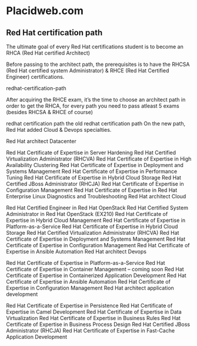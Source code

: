 # Placidweb.com

## Red Hat certification path

The ultimate goal of every Red Hat certifications student is to become an RHCA (Red Hat certified Architect)

Before passing to the architect path, the prerequisites is to have the RHCSA (Red Hat certified system Administrator) & RHCE (Red Hat Certified Engineer) certifications.

redhat-certification-path

After acquiring the RHCE exam, it’s the time to choose an architect path in order to get the RHCA, for every path you need to pass atleast 5 exams (besides RHCSA & RHCE of course)

redhat certification path
the old redhat certification path
On the new path, Red Hat added Cloud & Devops specialties.

Red Hat architect Datacenter

Red Hat Certificate of Expertise in Server Hardening
Red Hat Certified Virtualization Administrator (RHCVA)
Red Hat Certificate of Expertise in High Availability Clustering
Red Hat Certificate of Expertise in Deployment and Systems Management
Red Hat Certificate of Expertise in Performance Tuning
Red Hat Certificate of Expertise in Hybrid Cloud Storage
Red Hat Certified JBoss Administrator (RHCJA)
Red Hat Certificate of Expertise in Configuration Management
Red Hat Certificate of Expertise in Red Hat Enterprise Linux Diagnostics and Troubleshooting
Red Hat architect Cloud

Red Hat Certified Engineer in Red Hat OpenStack
Red Hat Certified System Administrator in Red Hat OpenStack (EX210)
Red Hat Certificate of Expertise in Hybrid Cloud Management
Red Hat Certificate of Expertise in Platform-as-a-Service
Red Hat Certificate of Expertise in Hybrid Cloud Storage
Red Hat Certified Virtualization Administrator (RHCVA)
Red Hat Certificate of Expertise in Deployment and Systems Management
Red Hat Certificate of Expertise in Configuration Management
Red Hat Certificate of Expertise in Ansible Automation
Red Hat architect Devops

Red Hat Certificate of Expertise in Platform-as-a-Service
Red Hat Certificate of Expertise in Container Management – coming soon
Red Hat Certificate of Expertise in Containerized Application Development
Red Hat Certificate of Expertise in Ansible Automation
Red Hat Certificate of Expertise in Configuration Management
Red Hat architect application development

Red Hat Certificate of Expertise in Persistence
Red Hat Certificate of Expertise in Camel Development
Red Hat Certificate of Expertise in Data Virtualization
Red Hat Certificate of Expertise in Business Rules
Red Hat Certificate of Expertise in Business Process Design
Red Hat Certified JBoss Administrator (RHCJA)
Red Hat Certificate of Expertise in Fast-Cache Application Development
